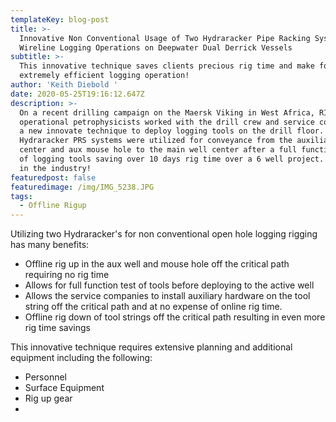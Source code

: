 ```yaml
---
templateKey: blog-post
title: >-
  Innovative Non Conventional Usage of Two Hydraracker Pipe Racking Systems for
  Wireline Logging Operations on Deepwater Dual Derrick Vessels 
subtitle: >-
  This innovative technique saves clients precious rig time and make for an
  extremely efficient logging operation!
author: 'Keith Diebold '
date: 2020-05-25T19:16:12.647Z
description: >-
  On a recent drilling campaign on the Maersk Viking in West Africa, RIGPRO
  operational petrophysicists worked with the drill crew and service company on
  a new innovate technique to deploy logging tools on the drill floor. Two
  Hydraracker PRS systems were utilized for conveyance from the auxiliary well
  center and aux mouse hole to the main well center after a full function check
  of logging tools saving over 10 days rig time over a 6 well project. A first
  in the industry!  
featuredpost: false
featuredimage: /img/IMG_5238.JPG
tags:
  - Offline Rigup
---
```

Utilizing two Hydraracker's for non conventional open hole logging rigging has many benefits:

* Offline rig up in the aux well and mouse hole off the critical path requiring no rig time
* Allows for full function test of tools before deploying to the active well 
* Allows the service companies to install auxiliary hardware on the tool string off the critical path and at no expense of online rig time.
* Offline rig down of tool strings off the critical path resulting in even more rig time savings

This innovative technique requires extensive planning and additional equipment including the following:

* Personnel
* Surface Equipment
* Rig up gear 
*
